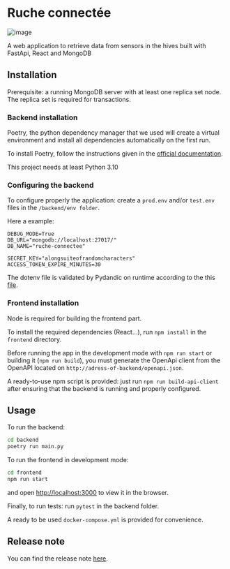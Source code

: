 # Ruche connectée

![image](https://user-images.githubusercontent.com/61539971/222790917-704af435-f8a4-4753-9da1-053350a038ef.png)

A web application to retrieve data from sensors in the hives built with FastApi, React and MongoDB

## Installation

Prerequisite: a running MongoDB server with at least one replica set node.
The replica set is required  for transactions.

### Backend installation

Poetry, the python dependency manager that we used will create a virtual environment
and install all dependencies automatically on the first run.

To install Poetry, follow the instructions given in
the [official documentation](https://python-poetry.org/docs/#installation).

This project needs at least Python 3.10

### Configuring the backend

To configure properly the application: create a `prod.env` and/or `test.env` files in the `/backend/env folder`.

Here a example:

```env
DEBUG_MODE=True
DB_URL="mongodb://localhost:27017/"
DB_NAME="ruche-connectee"

SECRET_KEY="alongsuiteofrandomcharacters"
ACCESS_TOKEN_EXPIRE_MINUTES=30
```

The dotenv file is validated by Pydandic on runtime according to the this [file](./backend/config/__init__.py).

### Frontend installation

Node is required for building the frontend part.

To install the required dependencies (React...), run `npm install` in the `frontend` directory.

Before running the app in the development mode with `npm run start` or building it (`npm run build`),
you must generate the OpenApi client from the OpenAPI located on `http://adress-of-backend/openapi.json`.

A ready-to-use npm script is provided: just run `npm run build-api-client` after ensuring that the
backend is running and properly configured.

## Usage

To run the backend:

```sh
cd backend
poetry run main.py
```

To run the frontend in development mode:

```sh
cd frontend
npm run start
```

and open [http://localhost:3000](http://localhost:3000) to view it in the browser.

Finally, to run tests: run `pytest` in the backend folder.

A ready to be used `docker-compose.yml` is provided for convenience.

## Release note

You can find the release note [here](./RELEASE_NOTE.md).
